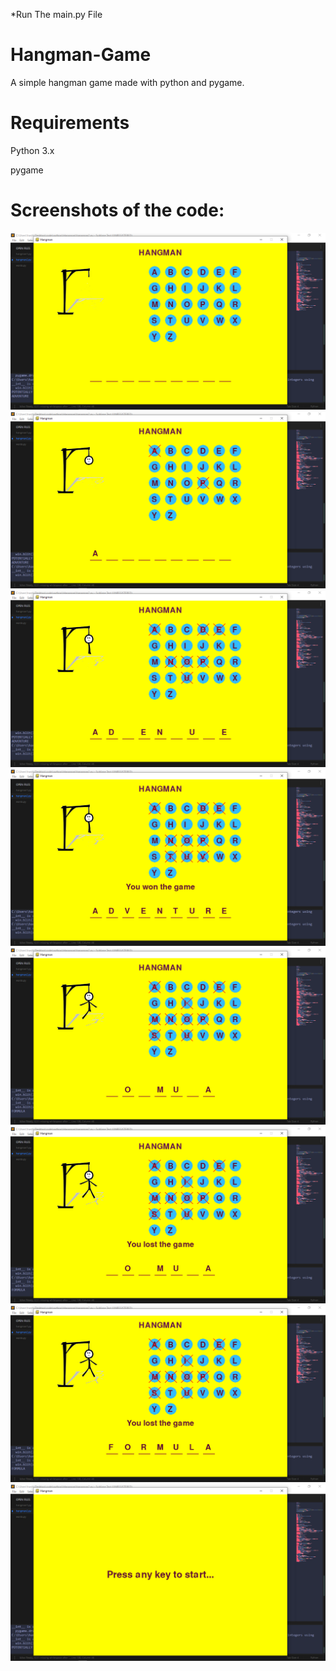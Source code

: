 *Run The main.py File
# Hangman-Game
A simple hangman game made with python and pygame.
# Requirements
Python 3.x

pygame
# Screenshots of the code:

![](Screenshots/2020-05-11%20(1).png)
![](Screenshots/2020-05-11%20(2).png)
![](Screenshots/2020-05-11%20(3).png)
![](Screenshots/2020-05-11%20(4).png)
![](Screenshots/2020-05-11%20(5).png)
![](Screenshots/2020-05-11%20(6).png)
![](Screenshots/2020-05-11%20(7).png)
![](Screenshots/2020-05-11.png)
